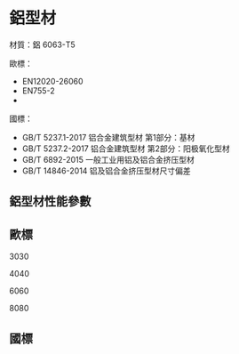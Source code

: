 # 鋁型材

材質：鋁 6063-T5

歐標： 

- EN12020-26060
- EN755-2
- 

國標： 

- GB/T 5237.1-2017 铝合金建筑型材 第1部分：基材
- GB/T 5237.2-2017 铝合金建筑型材 第2部分：阳极氧化型材
- GB/T 6892-2015 一般工业用铝及铝合金挤压型材
- GB/T 14846-2014 铝及铝合金挤压型材尺寸偏差



## 鋁型材性能參數









## 歐標



3030

4040

6060

8080







## 國標